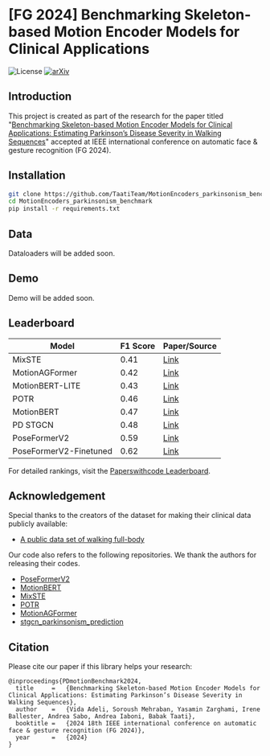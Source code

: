 # [FG 2024] Benchmarking Skeleton-based Motion Encoder Models for Clinical Applications


![License](https://img.shields.io/badge/license-MIT-blue) [![arXiv](https://img.shields.io/badge/arXiv-2405.17817-b31b1b.svg)](https://arxiv.org/abs/2405.17817)


## Introduction
This project is created as part of the research for the paper titled "[Benchmarking Skeleton-based Motion Encoder Models for Clinical Applications: Estimating Parkinson’s Disease Severity in Walking Sequences](https://arxiv.org/abs/2405.17817)" accepted at IEEE  international conference on automatic face \& gesture recognition (FG 2024). 

## Installation
```bash
git clone https://github.com/TaatiTeam/MotionEncoders_parkinsonism_benchmark.git
cd MotionEncoders_parkinsonism_benchmark
pip install -r requirements.txt
```

## Data
Dataloaders will be added soon.

## Demo
Demo will be added soon.

## Leaderboard

| Model          | F1 Score | Paper/Source |
| ---------------|----------|--------------|
| MixSTE   | 0.41    | [Link](https://paperswithcode.com/paper/mixste-seq2seq-mixed-spatio-temporal-encoder) |
| MotionAGFormer  | 0.42    | [Link](https://paperswithcode.com/paper/motionagformer-enhancing-3d-human-pose) |
| MotionBERT-LITE    | 0.43    | [Link](https://paperswithcode.com/paper/motionbert-unified-pretraining-for-human) |
| POTR   | 0.46    | [Link](https://paperswithcode.com/paper/pose-transformers-potr-human-motion) |
| MotionBERT    | 0.47    | [Link](https://paperswithcode.com/paper/motionbert-unified-pretraining-for-human) |
| PD STGCN  | 0.48    | [Link](https://paperswithcode.com/paper/abc) |
| PoseFormerV2    | 0.59    | [Link](https://paperswithcode.com/paper/poseformerv2-exploring-frequency-domain-for) |
| PoseFormerV2-Finetuned  | 0.62    | [Link](https://paperswithcode.com/paper/abc) |


For detailed rankings, visit the [Paperswithcode Leaderboard](https://paperswithcode.com/sota/classification-on-full-body-parkinsons).


## Acknowledgement
Special thanks to the creators of the dataset for making their clinical data publicly available:
- [A public data set of walking full-body](https://www.frontiersin.org/journals/neuroscience/articles/10.3389/fnins.2023.992585/full)

Our code also refers to the following repositories. We thank the authors for releasing their codes.

- [PoseFormerV2](https://github.com/QitaoZhao/PoseFormerV2)
- [MotionBERT](https://github.com/Walter0807/MotionBERT)
- [MixSTE](https://github.com/JinluZhang1126/MixSTE)
- [POTR](https://github.com/idiap/potr)
- [MotionAGFormer](https://github.com/TaatiTeam/MotionAGFormer/tree/master)
- [stgcn_parkinsonism_prediction](https://github.com/TaatiTeam/stgcn_parkinsonism_prediction)




## Citation
Please cite our paper if this library helps your research:
```
@inproceedings{PDmotionBenchmark2024,
  title     =   {Benchmarking Skeleton-based Motion Encoder Models for Clinical Applications: Estimating Parkinson’s Disease Severity in Walking Sequences}, 
  author    =   {Vida Adeli, Soroush Mehraban, Yasamin Zarghami, Irene Ballester, Andrea Sabo, Andrea Iaboni, Babak Taati},
  booktitle =   {2024 18th IEEE international conference on automatic face & gesture recognition (FG 2024)},
  year      =   {2024}
}
```
